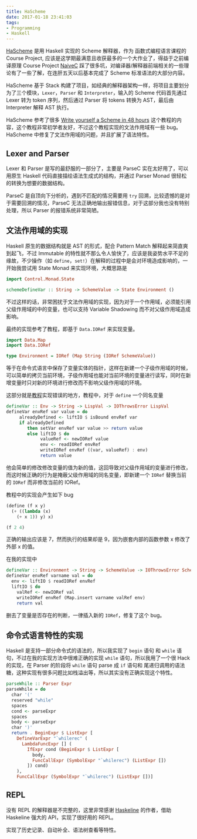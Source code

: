 ```yaml
---
title: HaScheme
date: 2017-01-18 23:41:03
tags:
- Programming
- Haskell
---
```


[HaScheme](https://github.com/TennyZhuang/HaScheme) 是用 Haskell 实现的 Scheme 解释器，作为 函数式编程语言课程的 Course Project, 应该是这学期最满意且收获最多的一个大作业了，得益于之前编译原理 Course Project [NaiveC](https://github.com/TennyZhuang/NaiveC) 踩了很多坑，对编译器/解释器前端相关的一些理论有了一些了解，在连肝五天以后基本完成了 Scheme 标准语法的大部分内容。

HaScheme 基于 Stack 构建了项目，如经典的解释器架构一样，将项目主要划分为了三个模块，`Lexer`，`Parser` 和 `Interpreter`，输入的 Scheme 代码首先通过 Lexer 转为 token 序列，然后通过 Parser 将 tokens 转换为 AST，最后由 Interpreter 解释 AST 执行。

HaScheme 参考了很多 [Write yourself a Scheme in 48 hours](https://en.wikibooks.org/wiki/Write_Yourself_a_Scheme_in_48_Hours) 这个教程的内容，这个教程非常初学者友好，不过这个教程实现的文法作用域有一些 bug。HaScheme 中修复了文法作用域的问题，并且扩展了语法特性。

<!-- more -->

## Lexer and Parser

Lexer 和 Parser 是写的最舒服的一部分了，主要是 ParseC 实在太好用了，可以用原生 Haskell 代码直接描绘语法生成式的结构，并通过 Parser Monad 很轻松的转换为想要的数据结构。

ParseC 是自顶向下分析的，遇到不匹配的情况需要用 `try` 回溯，比较遗憾的是对于需要回溯的情况，ParseC 无法正确地输出报错信息，对于这部分我也没有特别处理，所以 Parser 的报错系统非常简陋。

## 文法作用域的实现

Haskell 原生的数据结构就是 AST 的形式，配合 Pattern Match 解释起来简直爽到起飞，不过 Immutable 的特性就不那么令人愉快了，应该是我姿势水平不足的缘故，不少操作（如 `define`，`set!`）在解释的过程中是会对环境造成影响的，一开始我尝试用 State Monad 来实现环境，大概思路是

```Haskell
import Control.Monad.State

schemeDefineVar :: String -> SchemeValue -> State Environment ()
```

不过这样的话，非常困扰于文法作用域的实现，因为对于一个作用域，必须能引用父级作用域的中的变量，也可以支持 Variable Shadowing 而不对父级作用域造成影响。

最终的实现参考了教程，即基于 `Data.IORef` 来实现变量。

```Haskell
import Data.Map
import Data.IORef

type Environment = IORef (Map String (IORef SchemeValue))
```

等于在命令式语言中保存了变量实体的指针，这样在新建一个子级作用域的时候，可以简单的拷贝当前环境，子级作用域也能对当前环境的变量进行读写，同时在新增变量时只对新的环境进行修改而不影响父级作用域的环境。

这部分就是[教程](https://en.wikibooks.org/wiki/Write_Yourself_a_Scheme_in_48_Hours/Adding_Variables_and_Assignment)实现错误的地方，教程中，对于 `define` 一个同名变量

```Haskell
defineVar :: Env -> String -> LispVal -> IOThrowsError LispVal
defineVar envRef var value = do
     alreadyDefined <- liftIO $ isBound envRef var
     if alreadyDefined
        then setVar envRef var value >> return value
        else liftIO $ do
             valueRef <- newIORef value
             env <- readIORef envRef
             writeIORef envRef ((var, valueRef) : env)
             return value
```
他会简单的修改修改变量的值为新的值，这回导致对父级作用域的变量进行修改，而这时候正确的行为是掩蔽父级作用域的同名变量，即新建一个 `IORef` 替换当前的 `IORef` 而非修改当前的 IORef。

教程中的实现会产生如下 bug

```Scheme
(define (f x y)
  (+ ((lambda (x)
    (+ x 1)) y) x)

(f 2 4)
```

正确的输出应该是 7，然而执行的结果却是 9，因为嵌套内部的函数参数 x 修改了外部 x 的值。

在我的实现中

```Haskell
defineVar :: Environment -> String -> SchemeValue -> IOThrowsError SchemeValue
defineVar envRef varname val = do
  env <- liftIO $ readIORef envRef
  liftIO $ do
    valRef <- newIORef val
    writeIORef envRef (Map.insert varname valRef env)
    return val
```

删去了变量是否存在的判断，一律插入新的 `IORef`，修复了这个 bug。

## 命令式语言特性的实现

Haskell 是支持一部分命令式的语法的，所以我实现了 `begin` 语句 和 `while` 语句，不过在我的实现方法中很难正确的实现 `while` 语句，所以我用了一个很 Hack 的实现，在 Parser 的阶段将 `while` 语句 parse 成 `if` 语句和 尾递归调用的语法糖，这种实现有很多问题比如栈溢出等，所以其实没有正确实现这个特性。

```Haskell
parseWhile :: Parser Expr
parseWhile = do
  char '('
  reserved "while"
  spaces
  cond <- parseExpr
  spaces
  body <- parseExpr
  char ')'
  return . BeginExpr $ ListExpr [
    DefineVarExpr "`whilerec" (
      LambdaFuncExpr [] (
        IfExpr cond (BeginExpr $ ListExpr [
          body,
          FuncCallExpr (SymbolExpr "`whilerec") (ListExpr [])
        ]) cond)
    ),
    FuncCallExpr (SymbolExpr "`whilerec") (ListExpr [])]
```

## REPL

没有 REPL 的解释器是不完整的，这里非常感谢 [Haskeline](http://hackage.haskell.org/package/haskeline) 的作者，借助 Haskeline 强大的 API，实现了很好用的 REPL。

实现了历史记录、自动补全、语法树查看等特性。
